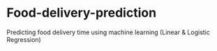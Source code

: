 # Food-delivery-prediction
Predicting food delivery time using machine learning (Linear &amp; Logistic Regression)
